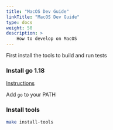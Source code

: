 ```yaml
---
title: "MacOS Dev Guide"
linkTitle: "MacOS Dev Guide"
type: docs
weight: 50
description: >
    How to develop on MacOS
---
```


First install the tools to build and run tests

### Install go 1.18

[Instructions](https://golang.org/doc/install)

Add `go` to your PATH

### Install tools

```sh
make install-tools
```
